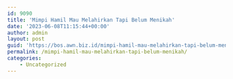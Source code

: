```yaml
---
id: 9090
title: 'Mimpi Hamil Mau Melahirkan Tapi Belum Menikah'
date: '2023-06-08T11:15:44+00:00'
author: admin
layout: post
guid: 'https://bos.awn.biz.id/mimpi-hamil-mau-melahirkan-tapi-belum-menikah/'
permalink: /mimpi-hamil-mau-melahirkan-tapi-belum-menikah/
categories:
    - Uncategorized
---
```


